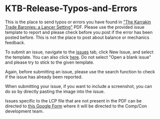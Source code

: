 # KTB-Release-Typos-and-Errors

This is the place to send typos or errors you have found in ["The Karrakin Trade Baronies: a Lancer Setting"](https://massif-press.itch.io/field-guide-the-karrakin-trade-baronies) PDF. Please use the provided issue template to report and please check before you post if the error has been posted before. This is not the place to post about balance or mechanics feedback. 

To submit an issue, navigate to the [issues](https://github.com/lenaleciel/KTB-Release-Typos-and-Errors/issues) tab, click New Issue, and select the template. You can also click [here](https://github.com/lenaleciel/KTB-Release-Typos-and-Errors/issues/new/choose). Do not select "Open a blank issue" and please try to stick to the given template.

Again, before submitting an issue, please use the search function to check if the issue has already been reported.

When submitting your issue, if you want to include a screenshot, you can do so by directly pasting the image into the issue.

Issues specific to the LCP file that are not present in the PDF can be directed to [this Google Form](https://docs.google.com/forms/d/e/1FAIpQLSeWKCTbVINnxGAPJLzUw8mymdWCWwPWA7FvCsWP2Ztd9pU8cw/viewform) where it will be directed to the Comp/Con development team.
